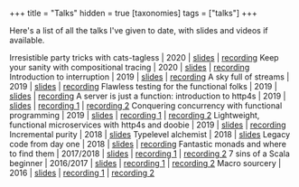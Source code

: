 +++
title = "Talks"
hidden = true
[taxonomies]
tags = ["talks"]
+++

Here's a list of all the talks I've given to date, with slides and videos if available.

<!-- more -->
<!-- ---
layout: page
cover: 'assets/images/talks-bg.jpg'
navigation: True
date: 2019-08-10 12:00
subclass: 'post tag-test tag-content'
logo: 'assets/images/jk_white.svg'
author: kubukoz
disqus: true
categories: kubukoz
--- -->

Irresistible party tricks with cats-tagless | 2020 | [slides](https://speakerdeck.com/kubukoz/irresistible-party-tricks-with-cats-tagless) | [recording](https://www.youtube.com/watch?v=rzS9lkg3Cf8)
Keep your sanity with compositional tracing | 2020 | [slides](https://speakerdeck.com/kubukoz/keep-your-sanity-with-compositional-tracing) | [recording](https://www.youtube.com/watch?v=CKS8c1di3Z0)
Introduction to interruption | 2019 | [slides](https://speakerdeck.com/kubukoz/introduction-to-interruption) | [recording](https://youtube.com/watch?v=EQWAQF6Yj5Q)
A sky full of streams | 2019 | [slides](https://speakerdeck.com/kubukoz/a-sky-full-of-streams) | [recording](https://youtube.com/watch?v=oluPEFlXumw)
Flawless testing for the functional folks | 2019 | [slides](https://speakerdeck.com/kubukoz/flawless-testing-for-the-functional-folks) | [recording](https://vimeo.com/368027707)
A server is just a function: introduction to http4s | 2019 | [slides](https://speakerdeck.com/kubukoz/a-server-is-just-a-function-introduction-to-http4s) | [recording&nbsp;1](https://www.youtube.com/watch?v=9YsZ8loRVDA) | [recording&nbsp;2](https://www.youtube.com/watch?v=jwKzluH5jFg)
Conquering concurrency with functional programming | 2019 | [slides](https://speakerdeck.com/kubukoz/conquering-concurrency-with-functional-programming) | [recording&nbsp;1](https://youtube.com/watch?v=6z6C1EmxzaI) | [recording&nbsp;2](https://youtube.com/watch?v=fZO2lV2xjEo)
Lightweight, functional microservices with http4s and doobie | 2019 | [slides](https://kubukoz.github.io/talks/http4s-doobie-micro/slides/) | [recording](https://youtube.com/watch?v=fQfMiUDsLv4)
Incremental purity | 2018 | [slides](https://kubukoz.github.io/talks/incremental-purity/slides/)
Typelevel alchemist | 2018 | [slides](https://kubukoz.github.io/talks/typelevel-alchemist/slides)
Legacy code from day one | 2018 | [slides](https://kubukoz.github.io/talks/legacy-code-from-day-1/slides/#/) | [recording](https://youtube.com/watch?v=6FYISbNdanE)
Fantastic monads and where to find them | 2017/2018 | [slides](https://kubukoz.github.io/talks/fantastic-monads-and-where-to-find-them/slides/#/) | [recording&nbsp;1](https://youtube.com/watch?v=hOvyL28t0Yc) | [recording&nbsp;2](https://youtube.com/watch?v=HMs_F7LXTak)
7 sins of a Scala beginner | 2016/2017 | [slides](https://kubukoz.github.io/talks/seven-sins-of-a-scala-developer/slides/#/) | [recording&nbsp;1](https://youtu.be/8ZAKrcnQ7Ww) | [recording&nbsp;2](https://youtube.com/watch?v=Z2YzCzfUNNk)
Macro sourcery | 2016 | [slides](https://kubukoz.github.io/talks/macro-sourcery/slides/#/) | [recording&nbsp;1](https://youtube.com/watch?v=-ayx8NIDv4Q) | [recording&nbsp;2](https://youtube.com/watch?v=KvZlYAOtzmU)
